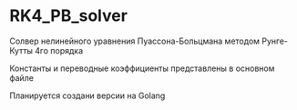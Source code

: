 # RK4_PB_solver
Солвер нелинейного уравнения Пуассона-Больцмана методом Рунге-Кутты 4го порядка

Константы и переводные коэффициенты представлены в основном файле

Планируется создани версии на Golang
